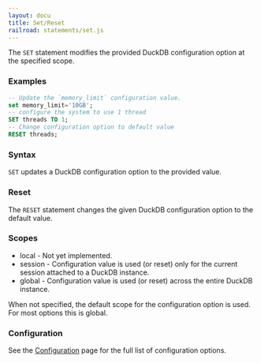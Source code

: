 ```yaml
---
layout: docu
title: Set/Reset
railroad: statements/set.js
---
```


The `SET` statement modifies the provided DuckDB configuration option at the specified scope.

### Examples
```sql
-- Update the `memory_limit` configuration value.
set memory_limit='10GB';
-- configure the system to use 1 thread
SET threads TO 1;
-- Change configuration option to default value
RESET threads;
```

### Syntax
<div id="rrdiagram1"></div>

`SET` updates a DuckDB configuration option to the provided value.

### Reset
<div id="rrdiagram2"></div>

The `RESET` statement changes the given DuckDB configuration option to the default value.

### Scopes
* local - Not yet implemented.
* session - Configuration value is used (or reset) only for the current session attached to a DuckDB instance.
* global - Configuration value is used (or reset) across the entire DuckDB instance.

When not specified, the default scope for the configuration option is used. For most options this is global.

### Configuration
See the [Configuration](../configuration) page for the full list of configuration options.
